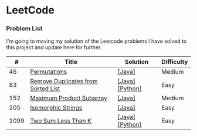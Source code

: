 # LeetCode

### Problem List

I'm going to moving my solution of the Leetcode problems I have solved to this project and update here for further.

| #    | Title                                                                                                 | Solution                                                                                                                                                               | Difficulty |
| ---- | ----------------------------------------------------------------------------------------------------- | ---------------------------------------------------------------------------------------------------------------------------------------------------------------------- | ---------- |
| 46   | [Permutations](https://leetcode.com/problems/permutations/)                                           | [[Java]](/Problems_and_Solutions/0046_permutations/Solution.java)                                                                                                      | Medium     |
| 83   | [Remove Duplicates from Sorted List](/Problems_and_Solutions/0083_Remove-Duplicates-from-Sorted-List) | [[Java]](/Problems_and_Solutions/0083_Remove-Duplicates-from-Sorted-List/Solution.java) [[Python]](/Problems_and_Solutions/0083_Remove-Duplicates-from-Sorted-List.py) | Easy       |
| 152  | [Maximum Product Subarray](https://leetcode.com/problems/maximum-product-subarray/)                   | [[Java]](/Problems_and_Solutions/0152_maximum-product-subarray/Solution.java)                                                                                          | Medium     |
| 205  | [Isomorphic Strings](https://leetcode.com/problems/isomorphic-strings/)                               | [[Java]](/Problems_and_Solutions/0205_isomorphic-strings/Solution.java)                                                                                                | Easy       |
| 1099 | [Two Sum Less Than K](https://leetcode.com/problems/two-sum-less-than-k/)                             | [[Java]](/Problems_and_Solutions/1099_Two-Sum-Less-Than-K/Solution.java) [[Python]](/Problems_and_Solutions/1099_Two-Sum-Less-Than-K/Solution.py)                      | Easy       |
